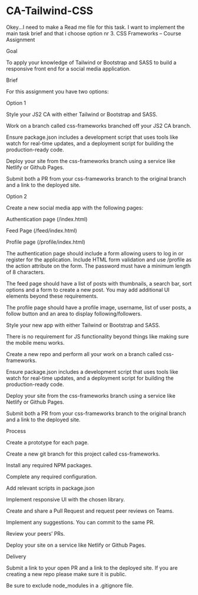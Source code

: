 # CA-Tailwind-CSS
Okey...I need to make a Read me file for this task. I want to implement the main task brief and that i choose option nr 3. 
CSS Frameworks – Course Assignment 

 

Goal 

To apply your knowledge of Tailwind or Bootstrap and SASS to build a responsive front end for a social media application. 

Brief 

For this assignment you have two options: 

Option 1 

Style your JS2 CA with either Tailwind or Bootstrap and SASS. 

Work on a branch called css-frameworks branched off your JS2 CA branch. 

Ensure package.json includes a development script that uses tools like watch for real-time updates, and a deployment script for building the production-ready code. 

Deploy your site from the css-frameworks branch using a service like Netlify or Github Pages. 

Submit both a PR from your css-frameworks branch to the original branch and a link to the deployed site. 

Option 2 

Create a new social media app with the following pages: 

Authentication page (/index.html) 

Feed Page (/feed/index.html) 

Profile page (/profile/index.html) 

The authentication page should include a form allowing users to log in or register for the application. Include HTML form validation and use /profile as the action attribute on the form. The password must have a minimum length of 8 characters. 

The feed page should have a list of posts with thumbnails, a search bar, sort options and a form to create a new post. You may add additional UI elements beyond these requirements. 

The profile page should have a profile image, username, list of user posts, a follow button and an area to display following/followers. 

Style your new app with either Tailwind or Bootstrap and SASS. 

There is no requirement for JS functionality beyond things like making sure the mobile menu works.  

Create a new repo and perform all your work on a branch called css-frameworks.  

Ensure package.json includes a development script that uses tools like watch for real-time updates, and a deployment script for building the production-ready code. 

Deploy your site from the css-frameworks branch using a service like Netlify or Github Pages. 

Submit both a PR from your css-frameworks branch to the original branch and a link to the deployed site. 

Process 

Create a prototype for each page. 

Create a new git branch for this project called css-frameworks. 

Install any required NPM packages. 

Complete any required configuration. 

Add relevant scripts in package.json 

Implement responsive UI with the chosen library. 

Create and share a Pull Request and request peer reviews on Teams. 

Implement any suggestions. You can commit to the same PR. 

Review your peers’ PRs. 

Deploy your site on a service like Netlify or Github Pages. 

 

Delivery 

Submit a link to your open PR and a link to the deployed site. If you are creating a new repo please make sure it is public. 

Be sure to exclude node_modules in a .gitignore file. 

 

 
